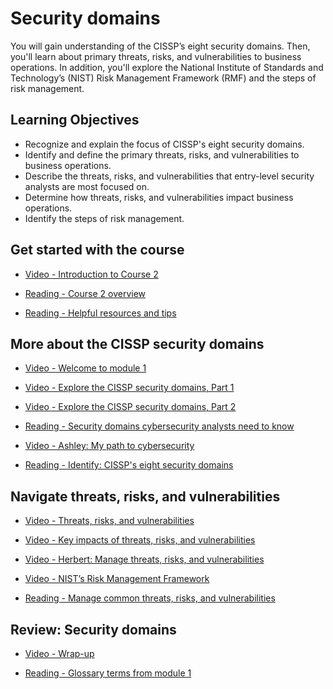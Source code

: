 # Security domains

You will gain understanding of the CISSP’s eight security domains. Then, you'll learn about primary threats, risks, and vulnerabilities to business operations. In addition, you'll explore the National Institute of Standards and Technology’s (NIST) Risk Management Framework (RMF) and the steps of risk management.

## Learning Objectives

- Recognize and explain the focus of CISSP's eight security domains.
- Identify and define the primary threats, risks, and vulnerabilities to business operations.
- Describe the threats, risks, and vulnerabilities that entry-level security analysts are most focused on.
- Determine how threats, risks, and vulnerabilities impact business operations.
- Identify the steps of risk management.

## Get started with the course

- [Video - Introduction to Course 2](https://www.coursera.org/learn/manage-security-risks/lecture/CsJ5Q/introduction-to-course-2)

- [Reading - Course 2 overview](https://www.coursera.org/learn/manage-security-risks/supplement/0wis1/course-2-overview)

- [Reading - Helpful resources and tips](https://www.coursera.org/learn/manage-security-risks/supplement/fopSu/helpful-resources-and-tips)

## More about the CISSP security domains

- [Video - Welcome to module 1](https://www.coursera.org/learn/manage-security-risks/lecture/yfEDz/welcome-to-module-1)

- [Video - Explore the CISSP security domains, Part 1](https://www.coursera.org/learn/manage-security-risks/lecture/KgUAD/explore-the-cissp-security-domains-part-1)

- [Video - Explore the CISSP security domains, Part 2](https://www.coursera.org/learn/manage-security-risks/lecture/mKNXE/explore-the-cissp-security-domains-part-2)

- [Reading - Security domains cybersecurity analysts need to know](https://www.coursera.org/learn/manage-security-risks/supplement/TluHD/security-domains-cybersecurity-analysts-need-to-know)

- [Video - Ashley: My path to cybersecurity](https://www.coursera.org/learn/manage-security-risks/lecture/76SZ5/ashley-my-path-to-cybersecurity)

- [Reading - Identify: CISSP's eight security domains](https://d10o6em2qtnr4q.cloudfront.net/assets/5585ef51281d424abee57958bae547f1/tmp/S32P005-categorizing-assets-en/index.html)

## Navigate threats, risks, and vulnerabilities

- [Video - Threats, risks, and vulnerabilities](https://www.coursera.org/learn/manage-security-risks/lecture/QsFVe/threats-risks-and-vulnerabilities)

- [Video - Key impacts of threats, risks, and vulnerabilities](https://www.coursera.org/learn/manage-security-risks/lecture/Hhi2X/key-impacts-of-threats-risks-and-vulnerabilities)

- [Video - Herbert: Manage threats, risks, and vulnerabilities](https://www.coursera.org/learn/manage-security-risks/lecture/t2UG3/herbert-manage-threats-risks-and-vulnerabilities)

- [Video - NIST’s Risk Management Framework](https://www.coursera.org/learn/manage-security-risks/lecture/uDXBd/nist-s-risk-management-framework)

- [Reading - Manage common threats, risks, and vulnerabilities](https://www.coursera.org/learn/manage-security-risks/supplement/xBXUk/manage-common-threats-risks-and-vulnerabilities)

## Review: Security domains

- [Video - Wrap-up](https://www.coursera.org/learn/manage-security-risks/lecture/ejncN/wrap-up)

- [Reading - Glossary terms from module 1](https://www.coursera.org/learn/manage-security-risks/supplement/m2Qdg/glossary-terms-from-module-1)